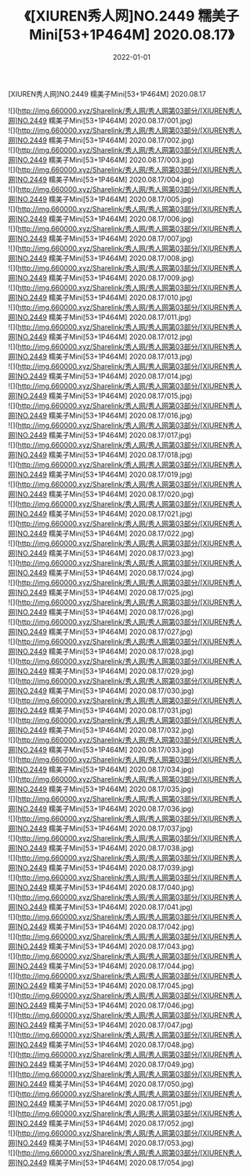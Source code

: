 ﻿---
layout: post
title:  《[XIUREN秀人网]NO.2449 糯美子Mini[53+1P464M] 2020.08.17》
date:   2022-01-01
img: http://img.660000.xyz/Sharelink/秀人网/秀人网第03部分/[XIUREN秀人网]NO.2449 糯美子Mini[53+1P464M] 2020.08.17/000.jpg
categories: [美女, 清纯, 唯美]
---

[XIUREN秀人网]NO.2449 糯美子Mini[53+1P464M] 2020.08.17

 ![](http://img.660000.xyz/Sharelink/秀人网/秀人网第03部分/[XIUREN秀人网]NO.2449 糯美子Mini[53+1P464M] 2020.08.17/001.jpg) <br>![](http://img.660000.xyz/Sharelink/秀人网/秀人网第03部分/[XIUREN秀人网]NO.2449 糯美子Mini[53+1P464M] 2020.08.17/002.jpg) <br>![](http://img.660000.xyz/Sharelink/秀人网/秀人网第03部分/[XIUREN秀人网]NO.2449 糯美子Mini[53+1P464M] 2020.08.17/003.jpg) <br>![](http://img.660000.xyz/Sharelink/秀人网/秀人网第03部分/[XIUREN秀人网]NO.2449 糯美子Mini[53+1P464M] 2020.08.17/004.jpg) <br>![](http://img.660000.xyz/Sharelink/秀人网/秀人网第03部分/[XIUREN秀人网]NO.2449 糯美子Mini[53+1P464M] 2020.08.17/005.jpg) <br>![](http://img.660000.xyz/Sharelink/秀人网/秀人网第03部分/[XIUREN秀人网]NO.2449 糯美子Mini[53+1P464M] 2020.08.17/006.jpg) <br>![](http://img.660000.xyz/Sharelink/秀人网/秀人网第03部分/[XIUREN秀人网]NO.2449 糯美子Mini[53+1P464M] 2020.08.17/007.jpg) <br>![](http://img.660000.xyz/Sharelink/秀人网/秀人网第03部分/[XIUREN秀人网]NO.2449 糯美子Mini[53+1P464M] 2020.08.17/008.jpg) <br>![](http://img.660000.xyz/Sharelink/秀人网/秀人网第03部分/[XIUREN秀人网]NO.2449 糯美子Mini[53+1P464M] 2020.08.17/009.jpg) <br>![](http://img.660000.xyz/Sharelink/秀人网/秀人网第03部分/[XIUREN秀人网]NO.2449 糯美子Mini[53+1P464M] 2020.08.17/010.jpg) <br>![](http://img.660000.xyz/Sharelink/秀人网/秀人网第03部分/[XIUREN秀人网]NO.2449 糯美子Mini[53+1P464M] 2020.08.17/011.jpg) <br>![](http://img.660000.xyz/Sharelink/秀人网/秀人网第03部分/[XIUREN秀人网]NO.2449 糯美子Mini[53+1P464M] 2020.08.17/012.jpg) <br>![](http://img.660000.xyz/Sharelink/秀人网/秀人网第03部分/[XIUREN秀人网]NO.2449 糯美子Mini[53+1P464M] 2020.08.17/013.jpg) <br>![](http://img.660000.xyz/Sharelink/秀人网/秀人网第03部分/[XIUREN秀人网]NO.2449 糯美子Mini[53+1P464M] 2020.08.17/014.jpg) <br>![](http://img.660000.xyz/Sharelink/秀人网/秀人网第03部分/[XIUREN秀人网]NO.2449 糯美子Mini[53+1P464M] 2020.08.17/015.jpg) <br>![](http://img.660000.xyz/Sharelink/秀人网/秀人网第03部分/[XIUREN秀人网]NO.2449 糯美子Mini[53+1P464M] 2020.08.17/016.jpg) <br>![](http://img.660000.xyz/Sharelink/秀人网/秀人网第03部分/[XIUREN秀人网]NO.2449 糯美子Mini[53+1P464M] 2020.08.17/017.jpg) <br>![](http://img.660000.xyz/Sharelink/秀人网/秀人网第03部分/[XIUREN秀人网]NO.2449 糯美子Mini[53+1P464M] 2020.08.17/018.jpg) <br>![](http://img.660000.xyz/Sharelink/秀人网/秀人网第03部分/[XIUREN秀人网]NO.2449 糯美子Mini[53+1P464M] 2020.08.17/019.jpg) <br>![](http://img.660000.xyz/Sharelink/秀人网/秀人网第03部分/[XIUREN秀人网]NO.2449 糯美子Mini[53+1P464M] 2020.08.17/020.jpg) <br>![](http://img.660000.xyz/Sharelink/秀人网/秀人网第03部分/[XIUREN秀人网]NO.2449 糯美子Mini[53+1P464M] 2020.08.17/021.jpg) <br>![](http://img.660000.xyz/Sharelink/秀人网/秀人网第03部分/[XIUREN秀人网]NO.2449 糯美子Mini[53+1P464M] 2020.08.17/022.jpg) <br>![](http://img.660000.xyz/Sharelink/秀人网/秀人网第03部分/[XIUREN秀人网]NO.2449 糯美子Mini[53+1P464M] 2020.08.17/023.jpg) <br>![](http://img.660000.xyz/Sharelink/秀人网/秀人网第03部分/[XIUREN秀人网]NO.2449 糯美子Mini[53+1P464M] 2020.08.17/024.jpg) <br>![](http://img.660000.xyz/Sharelink/秀人网/秀人网第03部分/[XIUREN秀人网]NO.2449 糯美子Mini[53+1P464M] 2020.08.17/025.jpg) <br>![](http://img.660000.xyz/Sharelink/秀人网/秀人网第03部分/[XIUREN秀人网]NO.2449 糯美子Mini[53+1P464M] 2020.08.17/026.jpg) <br>![](http://img.660000.xyz/Sharelink/秀人网/秀人网第03部分/[XIUREN秀人网]NO.2449 糯美子Mini[53+1P464M] 2020.08.17/027.jpg) <br>![](http://img.660000.xyz/Sharelink/秀人网/秀人网第03部分/[XIUREN秀人网]NO.2449 糯美子Mini[53+1P464M] 2020.08.17/028.jpg) <br>![](http://img.660000.xyz/Sharelink/秀人网/秀人网第03部分/[XIUREN秀人网]NO.2449 糯美子Mini[53+1P464M] 2020.08.17/029.jpg) <br>![](http://img.660000.xyz/Sharelink/秀人网/秀人网第03部分/[XIUREN秀人网]NO.2449 糯美子Mini[53+1P464M] 2020.08.17/030.jpg) <br>![](http://img.660000.xyz/Sharelink/秀人网/秀人网第03部分/[XIUREN秀人网]NO.2449 糯美子Mini[53+1P464M] 2020.08.17/031.jpg) <br>![](http://img.660000.xyz/Sharelink/秀人网/秀人网第03部分/[XIUREN秀人网]NO.2449 糯美子Mini[53+1P464M] 2020.08.17/032.jpg) <br>![](http://img.660000.xyz/Sharelink/秀人网/秀人网第03部分/[XIUREN秀人网]NO.2449 糯美子Mini[53+1P464M] 2020.08.17/033.jpg) <br>![](http://img.660000.xyz/Sharelink/秀人网/秀人网第03部分/[XIUREN秀人网]NO.2449 糯美子Mini[53+1P464M] 2020.08.17/034.jpg) <br>![](http://img.660000.xyz/Sharelink/秀人网/秀人网第03部分/[XIUREN秀人网]NO.2449 糯美子Mini[53+1P464M] 2020.08.17/035.jpg) <br>![](http://img.660000.xyz/Sharelink/秀人网/秀人网第03部分/[XIUREN秀人网]NO.2449 糯美子Mini[53+1P464M] 2020.08.17/036.jpg) <br>![](http://img.660000.xyz/Sharelink/秀人网/秀人网第03部分/[XIUREN秀人网]NO.2449 糯美子Mini[53+1P464M] 2020.08.17/037.jpg) <br>![](http://img.660000.xyz/Sharelink/秀人网/秀人网第03部分/[XIUREN秀人网]NO.2449 糯美子Mini[53+1P464M] 2020.08.17/038.jpg) <br>![](http://img.660000.xyz/Sharelink/秀人网/秀人网第03部分/[XIUREN秀人网]NO.2449 糯美子Mini[53+1P464M] 2020.08.17/039.jpg) <br>![](http://img.660000.xyz/Sharelink/秀人网/秀人网第03部分/[XIUREN秀人网]NO.2449 糯美子Mini[53+1P464M] 2020.08.17/040.jpg) <br>![](http://img.660000.xyz/Sharelink/秀人网/秀人网第03部分/[XIUREN秀人网]NO.2449 糯美子Mini[53+1P464M] 2020.08.17/041.jpg) <br>![](http://img.660000.xyz/Sharelink/秀人网/秀人网第03部分/[XIUREN秀人网]NO.2449 糯美子Mini[53+1P464M] 2020.08.17/042.jpg) <br>![](http://img.660000.xyz/Sharelink/秀人网/秀人网第03部分/[XIUREN秀人网]NO.2449 糯美子Mini[53+1P464M] 2020.08.17/043.jpg) <br>![](http://img.660000.xyz/Sharelink/秀人网/秀人网第03部分/[XIUREN秀人网]NO.2449 糯美子Mini[53+1P464M] 2020.08.17/044.jpg) <br>![](http://img.660000.xyz/Sharelink/秀人网/秀人网第03部分/[XIUREN秀人网]NO.2449 糯美子Mini[53+1P464M] 2020.08.17/045.jpg) <br>![](http://img.660000.xyz/Sharelink/秀人网/秀人网第03部分/[XIUREN秀人网]NO.2449 糯美子Mini[53+1P464M] 2020.08.17/046.jpg) <br>![](http://img.660000.xyz/Sharelink/秀人网/秀人网第03部分/[XIUREN秀人网]NO.2449 糯美子Mini[53+1P464M] 2020.08.17/047.jpg) <br>![](http://img.660000.xyz/Sharelink/秀人网/秀人网第03部分/[XIUREN秀人网]NO.2449 糯美子Mini[53+1P464M] 2020.08.17/048.jpg) <br>![](http://img.660000.xyz/Sharelink/秀人网/秀人网第03部分/[XIUREN秀人网]NO.2449 糯美子Mini[53+1P464M] 2020.08.17/049.jpg) <br>![](http://img.660000.xyz/Sharelink/秀人网/秀人网第03部分/[XIUREN秀人网]NO.2449 糯美子Mini[53+1P464M] 2020.08.17/050.jpg) <br>![](http://img.660000.xyz/Sharelink/秀人网/秀人网第03部分/[XIUREN秀人网]NO.2449 糯美子Mini[53+1P464M] 2020.08.17/051.jpg) <br>![](http://img.660000.xyz/Sharelink/秀人网/秀人网第03部分/[XIUREN秀人网]NO.2449 糯美子Mini[53+1P464M] 2020.08.17/052.jpg) <br>![](http://img.660000.xyz/Sharelink/秀人网/秀人网第03部分/[XIUREN秀人网]NO.2449 糯美子Mini[53+1P464M] 2020.08.17/053.jpg) <br>![](http://img.660000.xyz/Sharelink/秀人网/秀人网第03部分/[XIUREN秀人网]NO.2449 糯美子Mini[53+1P464M] 2020.08.17/054.jpg) <br>